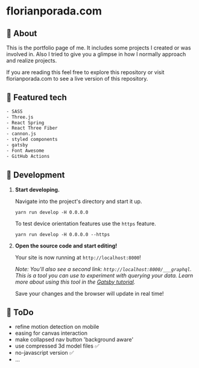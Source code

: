 # florianporada.com

## 👋 About

This is the portfolio page of me. It includes some projects I created or was involved in. Also I tried to give you a glimpse in how I normally approach and realize projects.

If you are reading this feel free to explore this repository or visit florianporada.com to see a live version of this repository.

## 🧰 Featured tech

```txt
- SASS
- Three.js
- React Spring
- React Three Fiber
- cannon.js
- styled components
- gatsby
- Font Awesome
- GitHub Actions
```

## 🚀 Development

1. **Start developing.**

   Navigate into the project's directory and start it up.

   ```shell
   yarn run develop -H 0.0.0.0
   ```

   To test device orientation features use the `https` feature.

   ```shell
   yarn run develop -H 0.0.0.0 --https
   ```

2. **Open the source code and start editing!**

   Your site is now running at `http://localhost:8000`!

   _Note: You'll also see a second link: _`http://localhost:8000/___graphql`_. This is a tool you can use to experiment with querying your data. Learn more about using this tool in the [Gatsby tutorial](https://www.gatsbyjs.org/tutorial/part-five/#introducing-graphiql)._

   Save your changes and the browser will update in real time!

## 📝 ToDo

- refine motion detection on mobile
- easing for canvas interaction
- make collapsed nav button 'background aware'
- use compressed 3d model files ✅
- no-javascript version ✅
- ...
